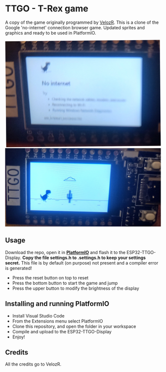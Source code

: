# TTGO - T-Rex game

A copy of the game originally programmed by [VelozR]( https://github.com/VolosR/TRexTTGOdisplay). This is a clone of the Google 'no-internet' connection browser game. Updated sprites and graphics and ready to be used in PlatformIO.

![Start screen](assets/20211231_171534.jpg)
![Action screen](assets/20211231_171609.jpg)

## Usage
Download the repo, open it in [**PlatformIO**](https://platformio.org/) and flash it to the ESP32-TTGO-Display.
**Copy the file settings.h to .settings.h to keep your settings secret.**
This file is by default (on purpose) not present and a compiler error is generated!

- Press the reset button on top to reset
- Press the bottom button to start the game and jump
- Press the upper button to modify the brightness of the display

## Installing and running PlatformIO

- Install Visual Studio Code
- From the Extensions menu select PlatformIO
- Clone this repository, and open the folder in your workspace
- Compile and upload to the ESP32-TTGO-Display
- Enjoy!

## Credits
All the credits go to VelozR.
